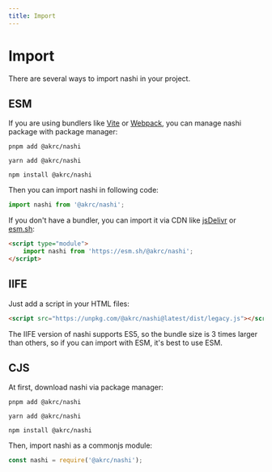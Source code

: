 ```yaml
---
title: Import
---
```


# Import

There are several ways to import nashi in your project.

## ESM

If you are using bundlers like [Vite](https://vitejs.dev) or [Webpack](https://webpack.js.org), you can manage nashi package with package manager:

<CodeGroup>
  <CodeGroupItem title="PNPM">

```bash:no-line-numbers
pnpm add @akrc/nashi
```

  </CodeGroupItem>

  <CodeGroupItem title="YARN">

```bash:no-line-numbers
yarn add @akrc/nashi
```

  </CodeGroupItem>
  <CodeGroupItem title="NPM">

```bash:no-line-numbers
npm install @akrc/nashi
```

  </CodeGroupItem>

</CodeGroup>

Then you can import nashi in following code:

```ts
import nashi from '@akrc/nashi';
```

If you don't have a bundler, you can import it via CDN like [jsDelivr](https://esm.run/@akrc/nashi) or [esm.sh](https://esm.sh/@akrc/nashi):

```html
<script type="module">
    import nashi from 'https://esm.sh/@akrc/nashi';
</script>
```

## IIFE

Just add a script in your HTML files:

```html
<script src="https://unpkg.com/@akrc/nashi@latest/dist/legacy.js"></script>
```

The IIFE version of nashi supports ES5, so the bundle size is 3 times larger than others, so if you can import with ESM, it's best to use ESM.

## CJS

At first, download nashi via package manager:

<CodeGroup>
  <CodeGroupItem title="PNPM">

```bash:no-line-numbers
pnpm add @akrc/nashi
```

  </CodeGroupItem>

  <CodeGroupItem title="YARN">

```bash:no-line-numbers
yarn add @akrc/nashi
```

  </CodeGroupItem>
  <CodeGroupItem title="NPM">

```bash:no-line-numbers
npm install @akrc/nashi
```

  </CodeGroupItem>

</CodeGroup>

Then, import nashi as a commonjs module:

```ts
const nashi = require('@akrc/nashi');
```
